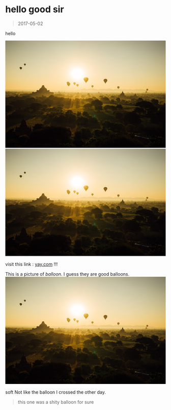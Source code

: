 hello good sir
====

> 2017-05-02

hello

![boring ballons](./bagan.jpg) ![boring ballons](./bagan.jpg)


visit this link : [yay.com](http://uneUrl.com) !!!

This is a picture of *balloon*. I guess they are good balloons. ![boring ballons](./bagan.jpg)

soft
Not like the balloon I crossed the other day.

> this one was a shity balloon for sure